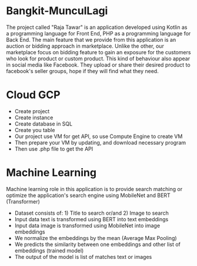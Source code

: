 # Bangkit-MunculLagi
The project called "Raja Tawar" is an application developed using Kotlin as a programming language for Front End, PHP as a programming language for Back End. The main feature that we provide from this application is an auction or bidding approach in marketplace. Unlike the other, our marketplace focus on bidding feature to gain an exposure for the customers who look for product or custom product. This kind of behaviour also appear in social media like Facebook. They upload or share their desired product to facebook's seller groups, hope if they will find what they need.

# Cloud GCP
- Create project
- Create instance
- Create database in SQL
- Create you table
- Our project use VM for get API, so use Compute Engine to create VM
- Then prepare your VM by updating, and download necessary program
- Then use .php file to get the API

# Machine Learning
Machine learning role in this application is to provide search matching or optimize the application's search engine using MobileNet and BERT (Transformer)
- Dataset consists of: 1) Title to search or/and 2) Image to search
- Input data text is transformed using BERT into text embeddings
- Input data image is transformed using MobileNet into image embeddings
- We normalize the embeddings by the mean (Average Max Pooling)
- We predicts the similarity between one embeddings and other list of embeddings (trained model)
- The output of the model is list of matches text or images

